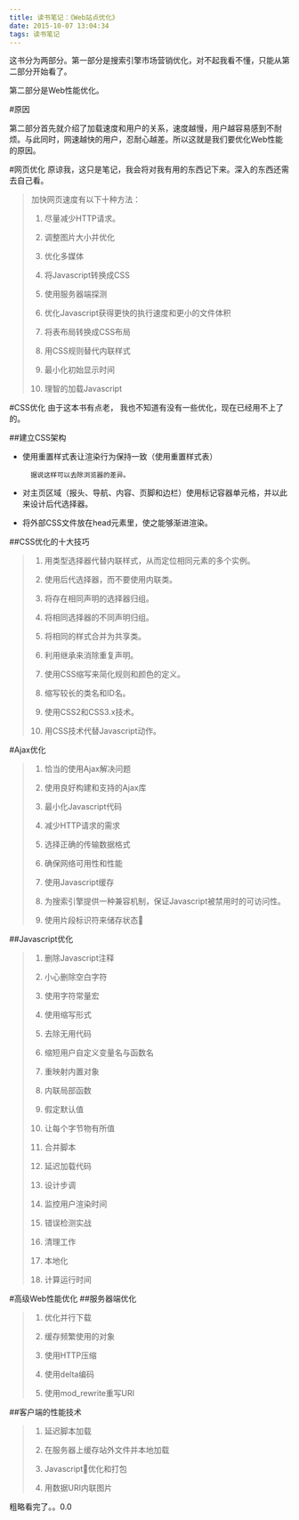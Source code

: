 ```yaml
---
title: 读书笔记：《Web站点优化》
date: 2015-10-07 13:04:34
tags: 读书笔记
---
```



这书分为两部分。第一部分是搜索引擎市场营销优化，对不起我看不懂，只能从第二部分开始看了。

第二部分是Web性能优化。

#原因

第二部分首先就介绍了加载速度和用户的关系，速度越慢，用户越容易感到不耐烦。与此同时，网速越快的用户，忍耐心越差。所以这就是我们要优化Web性能的原因。

#网页优化
原谅我，这只是笔记，我会将对我有用的东西记下来。深入的东西还需去自己看。

>加快网页速度有以下十种方法：
>
>1. 尽量减少HTTP请求。
>
>2. 调整图片大小并优化
>
>3. 优化多媒体
>
>4. 将Javascript转换成CSS
>
>5. 使用服务器端探测
>
>6. 优化Javascript获得更快的执行速度和更小的文件体积
>
>7. 将表布局转换成CSS布局
>
>8. 用CSS规则替代内联样式
>
>9. 最小化初始显示时间
>
>10. 理智的加载Javascript


#CSS优化
由于这本书有点老， 我也不知道有没有一些优化，现在已经用不上了的。

##建立CSS架构

* 使用重置样式表让渲染行为保持一致（使用重置样式表）
	
		据说这样可以去除浏览器的差异。

* 对主页区域（报头、导航、内容、页脚和边栏）使用标记容器单元格，并以此来设计后代选择器。

* 将外部CSS文件放在head元素里，使之能够渐进渲染。

##CSS优化的十大技巧
>1. 用类型选择器代替内联样式，从而定位相同元素的多个实例。
>
>2. 使用后代选择器，而不要使用内联类。
>
>3. 将存在相同声明的选择器归组。
>
>4. 将相同选择器的不同声明归组。
>
>5. 将相同的样式合并为共享类。
>
>6. 利用继承来消除重复声明。
>
>7. 使用CSS缩写来简化规则和颜色的定义。
>
>8. 缩写较长的类名和ID名。
>
>9. 使用CSS2和CSS3.x技术。
>
>10. 用CSS技术代替Javascript动作。

#Ajax优化

>1. 恰当的使用Ajax解决问题
>
>2. 使用良好构建和支持的Ajax库
>
>3. 最小化Javascript代码
>
>4. 减少HTTP请求的需求
>
>5. 选择正确的传输数据格式
>
>6. 确保网络可用性和性能
>
>7. 使用Javascript缓存
>
>8. 为搜索引擎提供一种兼容机制，保证Javascript被禁用时的可访问性。
>
>9. 使用片段标识符来储存状态

##Javascript优化

>1. 删除Javascript注释
>
>2. 小心删除空白字符
>
>3. 使用字符常量宏
>
>4. 使用缩写形式
>
>5. 去除无用代码
>
>6. 缩短用户自定义变量名与函数名
>
>7. 重映射内置对象
>
>8. 内联局部函数
>
>9. 假定默认值
>
>10. 让每个字节物有所值
>
>11. 合并脚本
>
>12. 延迟加载代码
>
>13. 设计步调
>
>14. 监控用户渲染时间
>
>15. 错误检测实战
>
>16. 清理工作
>
>17. 本地化
>
>18. 计算运行时间


#高级Web性能优化
##服务器端优化
>1. 优化并行下载
>
>2. 缓存频繁使用的对象
>
>3. 使用HTTP压缩
>
>4. 使用delta编码
>
>5. 使用mod_rewrite重写URI


##客户端的性能技术
>1. 延迟脚本加载
>
>2. 在服务器上缓存站外文件并本地加载
>
>3. Javascript优化和打包
>
>4. 用数据URI内联图片

粗略看完了。。0.0




